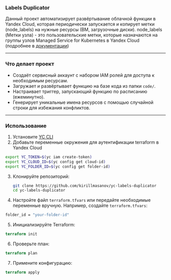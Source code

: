### Labels Duplicator

Данный проект автоматизирует развёртывание облачной функции в Yandex Cloud, которая периодически запускается и копирует метки (node_labels) на нужные ресурсы (ВМ, загрузочные диски).
node_labels (Метки узла) - это пользовательские метки, которые назначаются на группы узлов Managed Service for Kubernetes в Yandex Cloud (подробнее в [документации](https://yandex.cloud/ru/docs/managed-kubernetes/operations/node-group/node-label-management#node-group-creation))

---

### Что делает проект

- Создаёт сервисный аккаунт с набором IAM ролей для доступа к необходимым ресурсам.
- Загружает и развёртывает функцию на базе кода из папки `code/`.
- Настраивает триггер, запускающий функцию по расписанию (ежеминутно).
- Генерирует уникальные имена ресурсов с помощью случайной строки для избежания конфликтов.

---
### Использование

1. Установите [YC CLI](https://cloud.yandex.com/docs/cli/quickstart)
2. Добавьте переменные окружения для аутентификации terraform в Yandex Cloud
```bash
export YC_TOKEN=$(yc iam create-token)
export YC_CLOUD_ID=$(yc config get cloud-id)
export YC_FOLDER_ID=$(yc config get folder-id)
```
3. Клонируйте репозиторий:
   ```bash
   git clone https://github.com/kirillmasanov/yc-labels-duplicator
   cd yc-labels-duplicator
4. Настройте файл `terraform.tfvars` или передайте необходимые переменные вручную. Например, создайте `terraform.tfvars`:
```bash
folder_id = "your-folder-id"
```
5. Инициализируйте Terraform:
```tf
terraform init
```
6. Проверьте план:
```tf
terraform plan
```
7. Примените конфигурацию:
```tf
terraform apply
```